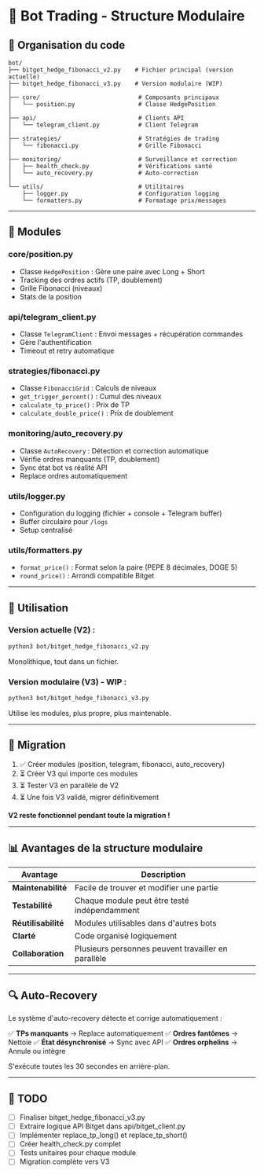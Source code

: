 # 🤖 Bot Trading - Structure Modulaire

## 📁 Organisation du code

```
bot/
├── bitget_hedge_fibonacci_v2.py    # Fichier principal (version actuelle)
├── bitget_hedge_fibonacci_v3.py    # Version modulaire (WIP)
│
├── core/                            # Composants principaux
│   └── position.py                  # Classe HedgePosition
│
├── api/                             # Clients API
│   └── telegram_client.py           # Client Telegram
│
├── strategies/                      # Stratégies de trading
│   └── fibonacci.py                 # Grille Fibonacci
│
├── monitoring/                      # Surveillance et correction
│   ├── health_check.py              # Vérifications santé
│   └── auto_recovery.py             # Auto-correction
│
└── utils/                           # Utilitaires
    ├── logger.py                    # Configuration logging
    └── formatters.py                # Formatage prix/messages
```

---

## 🎯 Modules

### **core/position.py**
- Classe `HedgePosition` : Gère une paire avec Long + Short
- Tracking des ordres actifs (TP, doublement)
- Grille Fibonacci (niveaux)
- Stats de la position

### **api/telegram_client.py**
- Classe `TelegramClient` : Envoi messages + récupération commandes
- Gère l'authentification
- Timeout et retry automatique

### **strategies/fibonacci.py**
- Classe `FibonacciGrid` : Calculs de niveaux
- `get_trigger_percent()` : Cumul des niveaux
- `calculate_tp_price()` : Prix de TP
- `calculate_double_price()` : Prix de doublement

### **monitoring/auto_recovery.py**
- Classe `AutoRecovery` : Détection et correction automatique
- Vérifie ordres manquants (TP, doublement)
- Sync état bot vs réalité API
- Replace ordres automatiquement

### **utils/logger.py**
- Configuration du logging (fichier + console + Telegram buffer)
- Buffer circulaire pour `/logs`
- Setup centralisé

### **utils/formatters.py**
- `format_price()` : Format selon la paire (PEPE 8 décimales, DOGE 5)
- `round_price()` : Arrondi compatible Bitget

---

## 🔧 Utilisation

### **Version actuelle (V2) :**
```bash
python3 bot/bitget_hedge_fibonacci_v2.py
```

Monolithique, tout dans un fichier.

### **Version modulaire (V3) - WIP :**
```bash
python3 bot/bitget_hedge_fibonacci_v3.py
```

Utilise les modules, plus propre, plus maintenable.

---

## 🚀 Migration

1. ✅ Créer modules (position, telegram, fibonacci, auto_recovery)
2. ⏳ Créer V3 qui importe ces modules
3. ⏳ Tester V3 en parallèle de V2
4. ⏳ Une fois V3 validé, migrer définitivement

**V2 reste fonctionnel pendant toute la migration !**

---

## 📊 Avantages de la structure modulaire

| Avantage | Description |
|----------|-------------|
| **Maintenabilité** | Facile de trouver et modifier une partie |
| **Testabilité** | Chaque module peut être testé indépendamment |
| **Réutilisabilité** | Modules utilisables dans d'autres bots |
| **Clarté** | Code organisé logiquement |
| **Collaboration** | Plusieurs personnes peuvent travailler en parallèle |

---

## 🔍 Auto-Recovery

Le système d'auto-recovery détecte et corrige automatiquement :

✅ **TPs manquants** → Replace automatiquement
✅ **Ordres fantômes** → Nettoie
✅ **État désynchronisé** → Sync avec API
✅ **Ordres orphelins** → Annule ou intègre

S'exécute toutes les 30 secondes en arrière-plan.

---

## 📝 TODO

- [ ] Finaliser bitget_hedge_fibonacci_v3.py
- [ ] Extraire logique API Bitget dans api/bitget_client.py
- [ ] Implémenter replace_tp_long() et replace_tp_short()
- [ ] Créer health_check.py complet
- [ ] Tests unitaires pour chaque module
- [ ] Migration complète vers V3
